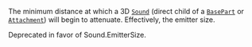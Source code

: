 The minimum distance at which a 3D [`Sound`](https://create.roblox.com/docs/reference/engine/classes/Sound) (direct child of a
[`BasePart`](https://create.roblox.com/docs/reference/engine/classes/BasePart) or [`Attachment`](https://create.roblox.com/docs/reference/engine/classes/Attachment)) will begin to attenuate.
Effectively, the emitter size.

Deprecated in favor of Sound.EmitterSize.